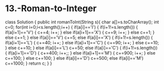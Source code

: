 # 13.-Roman-to-Integer
class Solution {
    public int romanToInt(String s){
        char a[]=s.toCharArray();
        int c=0;
        for(int i=0;i<s.length();i++)
        {
            if(a[i]=='I')
            {
                if(i+1!=s.length())
                {
                    if(a[i+1]=='V')
                    {
                        c+=4;
                         i++;
                    }
                    else if(a[i+1]=='X')
                    {
                        c+=9;
                         i++;
                    }
                    else
                        c+=1;
                }
                else
                    c+=1;
            }
            else  if(a[i]=='V')
                    c+=5;
            else if(a[i]=='X')
            {
                if(i+1!=s.length())
                {
                    if(a[i+1]=='L')
                    {
                        c+=40;
                         i++;
                    }
                    else if(a[i+1]=='C')
                    {
                        c+=90;
                         i++;
                    }
                    else
                        c+=10;
                }
                else
                    c+=10;
            }
            else if(a[i]=='L')
                    c+=50;
            else if(a[i]=='C')
            {
                if(i+1!=s.length())
                {
                    if(a[i+1]=='D')
                    {
                        c+=400;
                         i++;;
                    }
                    else if(a[i+1]=='M')
                    {
                        c+=900;
                         i++;
                    }
                    else
                        c+=100;
                }
                else
                    c+=100;
            }
            else if(a[i]=='D')
                    c+=500;
            else if(a[i]=='M')
                    c+=1000;
        }
        return c;
    }
}
